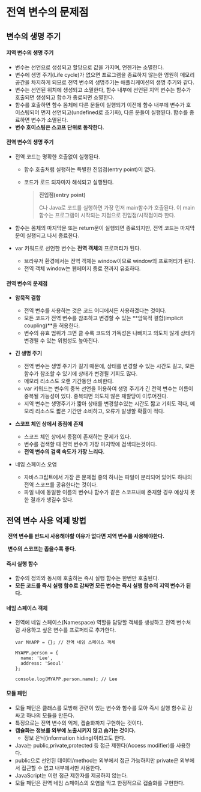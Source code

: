 # 전역 변수의 문제점

## 변수의 생명 주기

#### 지역 변수의 생명 주기

* 변수는 선언으로 생성되고 할당으로 값을 가지며, 언젠가는 소멸한다.
* 변수에 생명 주기(Life cycle)가 없으면 프로그램을 종료하지 않는한 영원히 메모리 공간을 차지하게 되므로 전역 변수의 생명주기는 애플리케이션의 생명 주기와 같다.
* 변수는 선언된 위치에 생성되고 소멸한다, 함수 내부에 선언된 지역 변수는 함수가 호출되면 생성되고 함수가 종료되면 소멸한다.
* 함수를 호출하면 함수 몸체에 다른 문들이 실행되기 이전에 함수 내부에 변수가 호이스팅되어 먼저 선언되고(undefined로 초기화), 다른 문들이 실행된다. 함수를 종료하면 변수가 소멸된다.
* **변수 호이스팅은 스코프 단위로 동작한다.**



#### 전역 변수의 생명 주기

* 전역 코드는 명확한 호출없이 실행된다.

  * 함수 호출처럼 실행하는 특별한 진입점(entry point)이 없다.

  * 코드가 로드 되자마자 해석되고 실행된다.

    > **진입점(entry point)**
    >
    > C나 Java로 코드를 실행하면 가장 먼저 main함수가 호출된다. 이 main함수는 프로그램이 시작되는 지점으로 진입점/시작점이라 한다.

* 함수는 몸체의 마지막문 또는 return문이 실행되면 종료되지만, 전역 코드는 마지막 문이 실행되고 나서 종료한다.

* var 키워드로 선언한 변수는 **전역 객체**의 프로퍼티가 된다.

  * 브라우저 환경에서는 전역 객체는 window이므로 window의 프로퍼티가 된다.
  * 전역 객체 window는 웹페이지 종료 전까지 유효하다.



#### 전역 변수의 문제점

* **암묵적 결합**
  * 전역 변수를 사용하는 것은 코드 어디에서든 사용하겠다는 것이다.
  * 모든 코드가 전역 변수를 참조하고 변경할 수 있는 **암묵적 결합(implicit coupling)**을 허용한다.
  * 변수의 유효 범위가 크면 클 수록 코드의 가독성은 나빠지고 의도치 않게 상태가 변경될 수 있는 위험성도 높아진다.



* **긴 생명 주기**
  * 전역 변수는 생명 주기가 길기 때문에, 상태를 변경할 수 있는 시간도 길고, 모든 함수가 참조할 수 있기에 상태가 변경될 기회도 많다.
  * 메모리 리소스도 오랜 기간동안 소비한다.
  * var 키워드는 변수의 중복 선언을 허용하여 생명 주기가 긴 전역 변수는 이름이 중복될 가능성이 있다. 중복되면 의도치 않은 재할당이 이루어진다.
  * 지역 변수는 생명주기가 짧아 상태를 변경할수있는 시간도 짧고 기회도 적다, 메모리 리소스도 짧은 기간만 소비하고, 오류가 발생할 확률이 적다.



* **스코프 체인 상에서 종점에 존재**
  * 스코프 체인 상에서 종점이 존재하는 문제가 있다.
  * 변수를 검색할 때 전역 변수가 가장 마지막에 검색되는것이다.
  * **전역 변수의 검색 속도가 가장 느리다.**



* 네임 스페이스 오염
  * 자바스크립트에서 가장 큰 문제점 중의 하나는 파일이 분리되어 있어도 하나의 전역 스코프를 공유한다는 것이다.
  * 파일 내에 동일한 이름의 변수나 함수가 같은 스코프내에 존재할 경우 예상치 못한 결과가 생길수 있다.



## 전역 변수 사용 억제 방법

​	**전역 변수를 반드시 사용해야할 이유가 없다면 지역 변수를 사용해야한다.**

​	**변수의 스코프는 좁을수록 좋다.**



#### 즉시 실행 함수

* 함수의 정의와 동시에 호출하는 즉시 실행 함수는 한번만 호출된다.
* **모든 코드를 즉시 실행 함수로 감싸면 모든 변수는 즉시 실행 함수의 지역 변수가 된다.**



#### 네임 스페이스 객체

* 전역에 네임 스페이스(Namespace) 역할을 담당할 객체를 생성하고 전역 변수처럼 사용하고 싶은 변수를 프로퍼티로 추가한다.

  ```
  var MYAPP = {}; // 전역 네임 스페이스 객체
  
  MYAPP.person = {
    name: 'Lee',
    address: 'Seoul'
  };
  
  console.log(MYAPP.person.name); // Lee
  ```



#### 모듈 패턴

* 모듈 패턴은 클래스를 모방해 관련이 있는 변수와 함수를 모아 즉시 실행 함수로 감싸고 하나의 모듈을 만든다.
* 특징으로는 전역 변수의 억제, 캡슐화까지 구현하는 것이다.
* **캡슐화는 정보를 외부에 노출시키지 않고 숨기는 것이다.**
  * 정보 은닉(information hiding)이라고도 한다.
* Java는 public,private,protected 등 접근 제한다(Access modifier)를 사용한다.
* public으로 선언된 데이터/method는 외부에서 접근 가능하지만 private은 외부에서 접근할 수 없고 내부에서만 사용한다.
* JavaScript는 이런 접근 제한자를 제공하지 않는다.
* 모듈 패턴은 전역 네임 스페이스의 오염을 막고 한정적으로 캡슐화를 구현한다.



